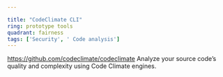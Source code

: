 ```yaml
---

title: "CodeClimate CLI"
ring: prototype tools
quadrant: fairness
tags: ['Security', ' Code analysis']
---
```

https://github.com/codeclimate/codeclimate
Analyze your source code’s quality and complexity using Code Climate engines.

